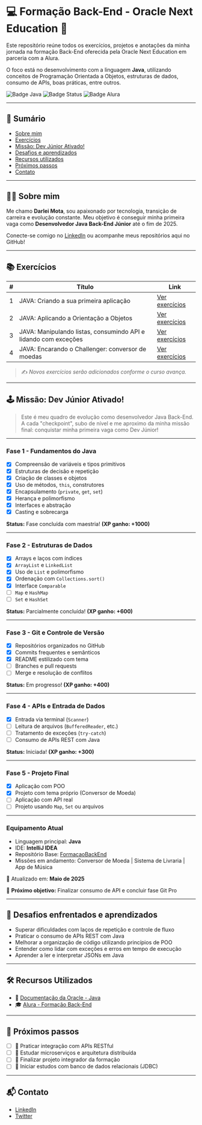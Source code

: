 # 💻 Formação Back-End - Oracle Next Education 🚀

Este repositório reúne todos os exercícios, projetos e anotações da minha jornada na formação Back-End oferecida pela Oracle Next Education em parceria com a Alura.

O foco está no desenvolvimento com a linguagem **Java**, utilizando conceitos de Programação Orientada a Objetos, estruturas de dados, consumo de APIs, boas práticas, entre outros.

![Badge Java](https://img.shields.io/badge/Java-%23ED8B00.svg?style=for-the-badge&logo=java&logoColor=white)
![Badge Status](https://img.shields.io/badge/Status-Em%20Desenvolvimento-yellow?style=for-the-badge)
![Badge Alura](https://img.shields.io/badge/Powered%20by-Alura-blue?style=for-the-badge)

---

## 📑 Sumário

- [Sobre mim](#sobre-mim)
- [Exercícios](#exercícios)
- [Missão: Dev Júnior Ativado!](#🕹️-missão-dev-júnior-ativado)
- [Desafios e aprendizados](#🧠-desafios-enfrentados-e-aprendizados)
- [Recursos utilizados](#🛠️-recursos-utilizados)
- [Próximos passos](#🚀-próximos-passos)
- [Contato](#📬-contato)

---

## 👨‍💻 Sobre mim

Me chamo **Darlei Mota**, sou apaixonado por tecnologia, transição de carreira e evolução constante. Meu objetivo é conseguir minha primeira vaga como **Desenvolvedor Java Back-End Júnior** até o fim de 2025.

Conecte-se comigo no [LinkedIn](https://www.linkedin.com/in/darleimota/) ou acompanhe meus repositórios aqui no GitHub!

---

## 📚 Exercícios

| # | Título | Link |
|--|--------|------|
| 1 | JAVA: Criando a sua primeira aplicação | [Ver exercícios](https://github.com/DarleiMota/BackEndStage1) |
| 2 | JAVA: Aplicando a Orientação a Objetos | [Ver exercícios](https://github.com/DarleiMota/BackEndStage2) |
| 3 | JAVA: Manipulando listas, consumindo API e lidando com exceções | [Ver exercícios](./03-listas-e-api) |
| 4 | JAVA: Encarando o Challenger: conversor de moedas | [Ver exercícios](./04-conversor-moedas) |

> ✍️ *Novos exercícios serão adicionados conforme o curso avança.*

---

## 🕹️ Missão: Dev Júnior Ativado!

> Este é meu quadro de evolução como desenvolvedor Java Back-End. A cada "checkpoint", subo de nível e me aproximo da minha missão final: conquistar minha primeira vaga como Dev Júnior!

---

### Fase 1 - Fundamentos do Java  
- [x] Compreensão de variáveis e tipos primitivos  
- [x] Estruturas de decisão e repetição  
- [x] Criação de classes e objetos  
- [x] Uso de métodos, `this`, construtores  
- [x] Encapsulamento (`private`, `get`, `set`)  
- [x] Herança e polimorfismo  
- [x] Interfaces e abstração  
- [x] Casting e sobrecarga  

**Status:** Fase concluída com maestria! **(XP ganho: +1000)**

---

### Fase 2 - Estruturas de Dados  
- [x] Arrays e laços com índices  
- [x] `ArrayList` e `LinkedList`  
- [x] Uso de `List` e polimorfismo  
- [x] Ordenação com `Collections.sort()`  
- [x] Interface `Comparable`  
- [ ] `Map` e `HashMap`  
- [ ] `Set` e `HashSet`

**Status:** Parcialmente concluída! **(XP ganho: +600)**

---

### Fase 3 - Git e Controle de Versão  
- [x] Repositórios organizados no GitHub  
- [x] Commits frequentes e semânticos  
- [x] README estilizado com tema 
- [ ] Branches e pull requests  
- [ ] Merge e resolução de conflitos

**Status:** Em progresso! **(XP ganho: +400)**

---

### Fase 4 - APIs e Entrada de Dados  
- [x] Entrada via terminal (`Scanner`)  
- [ ] Leitura de arquivos (`BufferedReader`, etc.)  
- [ ] Tratamento de exceções (`try-catch`)  
- [ ] Consumo de APIs REST com Java

**Status:** Iniciada! **(XP ganho: +300)**

---

### Fase 5 - Projeto Final  
- [x] Aplicação com POO  
- [x] Projeto com tema próprio (Conversor de Moeda)  
- [ ] Aplicação com API real  
- [ ] Projeto usando `Map`, `Set` ou arquivos

---

### Equipamento Atual  
- Linguagem principal: **Java**  
- IDE: **IntelliJ IDEA**  
- Repositório Base: [FormacaoBackEnd](https://github.com/DarleiMota/FormacaoBackEnd)  
- Missões em andamento: Conversor de Moeda | Sistema de Livraria | App de Música

📆 Atualizado em: **Maio de 2025**

🎯 **Próximo objetivo:** Finalizar consumo de API e concluir fase Git Pro

---

## 🧠 Desafios enfrentados e aprendizados

- Superar dificuldades com laços de repetição e controle de fluxo
- Praticar o consumo de APIs REST com Java
- Melhorar a organização de código utilizando princípios de POO
- Entender como lidar com exceções e erros em tempo de execução
- Aprender a ler e interpretar JSONs em Java

---

## 🛠️ Recursos Utilizados

- 📘 [Documentação da Oracle - Java](https://docs.oracle.com/javase/8/docs/)
- 🎓 [Alura - Formação Back-End](https://www.alura.com.br)

---

## 🚀 Próximos passos

- [ ] 📡 Praticar integração com APIs RESTful
- [ ] 🧱 Estudar microserviços e arquitetura distribuída
- [ ] 🧩 Finalizar projeto integrador da formação
- [ ] 💾 Iniciar estudos com banco de dados relacionais (JDBC)

---

## 📬 Contato

- [LinkedIn](https://www.linkedin.com/in/darleimota)
- [Twitter](https://twitter.com/darleimota)
